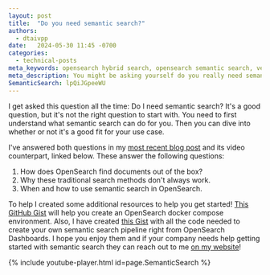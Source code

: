 ```yaml
---
layout: post
title:  "Do you need semantic search?"
authors:
  - dtaivpp
date:   2024-05-30 11:45 -0700
categories:
  - technical-posts
meta_keywords: opensearch hybrid search, opensearch semantic search, vector search
meta_description: You might be asking yourself do you really need semantic search? I've been asked this question dozens of times so lets dive in and see what semantic search is and why you might want to use it. 
SemanticSearch: lpQiJGpeeWU
---
```


I get asked this question all the time: Do I need semantic search? It's a good question, but it's not the right question to start with. You need to first understand what semantic search can do for you. Then you can dive into whether or not it's a good fit for your use case.

I've answered both questions in my [most recent blog post](https://tippybits.com/should-you-be-doing-vector-search/) and its video counterpart, linked below. These answer the following questions: 

1. How does OpenSearch find documents out of the box?
2. Why these traditional search methods don't always work. 
3. When and how to use semantic search in OpenSearch. 

To help I created some additional resources to help you get started! [This GitHub Gist](https://gist.github.com/dtaivpp/c587d99a2cab441eba0314534ae87c86) will help you create an OpenSearch docker compose environment. Also, I have created [this Gist](https://gist.github.com/dtaivpp/d7e8d8a3ee5debaf896ed2f45b915ad3) with all the code needed to create your own semantic search pipeline right from OpenSearch Dashboards. I hope you enjoy them and if your company needs help getting started with semantic search they can reach out to me [on my website](https://tippybits.com/services)!

{% include youtube-player.html id=page.SemanticSearch %}